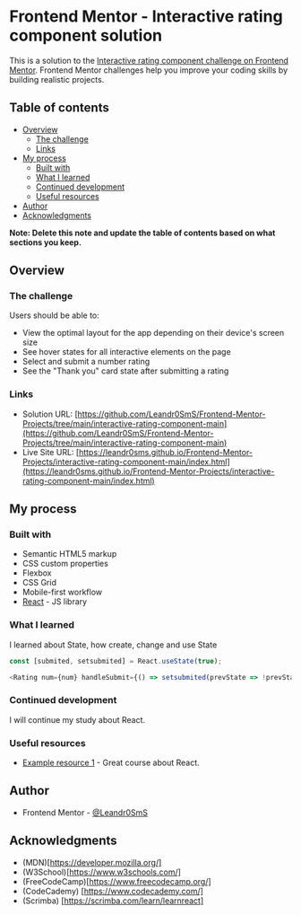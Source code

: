 # Frontend Mentor - Interactive rating component solution

This is a solution to the [Interactive rating component challenge on Frontend Mentor](https://www.frontendmentor.io/challenges/interactive-rating-component-koxpeBUmI). Frontend Mentor challenges help you improve your coding skills by building realistic projects. 

## Table of contents

- [Overview](#overview)
  - [The challenge](#the-challenge)
  - [Links](#links)
- [My process](#my-process)
  - [Built with](#built-with)
  - [What I learned](#what-i-learned)
  - [Continued development](#continued-development)
  - [Useful resources](#useful-resources)
- [Author](#author)
- [Acknowledgments](#acknowledgments)

**Note: Delete this note and update the table of contents based on what sections you keep.**

## Overview

### The challenge

Users should be able to:

- View the optimal layout for the app depending on their device's screen size
- See hover states for all interactive elements on the page
- Select and submit a number rating
- See the "Thank you" card state after submitting a rating

### Links

- Solution URL: [https://github.com/Leandr0SmS/Frontend-Mentor-Projects/tree/main/interactive-rating-component-main](https://github.com/Leandr0SmS/Frontend-Mentor-Projects/tree/main/interactive-rating-component-main)
- Live Site URL: [https://leandr0sms.github.io/Frontend-Mentor-Projects/interactive-rating-component-main/index.html](https://leandr0sms.github.io/Frontend-Mentor-Projects/interactive-rating-component-main/index.html)

## My process

### Built with

- Semantic HTML5 markup
- CSS custom properties
- Flexbox
- CSS Grid
- Mobile-first workflow
- [React](https://reactjs.org/) - JS library

### What I learned

I learned about State, how create, change and use State

```js
const [submited, setsubmited] = React.useState(true);

<Rating num={num} handleSubmit={() => setsubmited(prevState => !prevState)}/>
```

### Continued development

I will continue my study about React.

### Useful resources

- [Example resource 1](https://scrimba.com/learn/learnreact) - Great course about React.

## Author

- Frontend Mentor - [@Leandr0SmS](https://www.frontendmentor.io/profile/Leandr0SmS)

## Acknowledgments

- (MDN)[https://developer.mozilla.org/]
- (W3School)[https://www.w3schools.com/]
- (FreeCodeCamp)[https://www.freecodecamp.org/]
- (CodeCademy) [https://www.codecademy.com/]
- (Scrimba) [https://scrimba.com/learn/learnreact]
